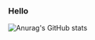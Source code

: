 ### Hello 


![Anurag's GitHub stats](https://github-readme-stats.vercel.app/api?username=onesadratard&theme=dark&show_icons=true)
